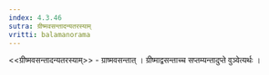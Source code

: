 ```yaml
---
index: 4.3.46
sutra: ग्रीष्मवसन्तादन्यतरस्याम्
vritti: balamanorama
---
```


<<ग्रीष्मवसन्तादन्यतरस्याम्>> - ग्राष्मवसन्तात् । ग्रीष्माद्वसन्ताच्च सप्तम्यन्तादुप्ते वुञ्वेत्यर्थः । 